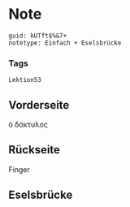 # Note
```
guid: kUTft$%&7+
notetype: Einfach + Eselsbrücke
```

### Tags
```
Lektion53
```

## Vorderseite
ὁ δάκτυλος

## Rückseite
Finger

## Eselsbrücke

